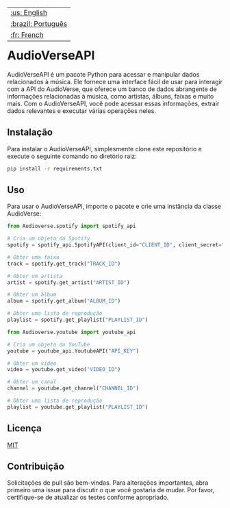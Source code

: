 <table align="right">
 <tr><td><a href="https://github.com/isyuricunha/AudioVerseAPI/blob/main/README.md">:us: English</a></td></tr>
 <tr><td><a href="https://github.com/isyuricunha/AudioVerseAPI/blob/main/readme-pt-br.md">:brazil: Português</a></td></tr>
 <tr><td><a href="https://github.com/isyuricunha/AudioVerseAPI/blob/main/readme-fr.md">:fr: French</a></td></tr>
</table>

# AudioVerseAPI
AudioVerseAPI é um pacote Python para acessar e manipular dados relacionados à música. Ele fornece uma interface fácil de usar para interagir com a API do AudioVerse, que oferece um banco de dados abrangente de informações relacionadas à música, como artistas, álbuns, faixas e muito mais. Com o AudioVerseAPI, você pode acessar essas informações, extrair dados relevantes e executar várias operações neles.


## Instalação
Para instalar o AudioVerseAPI, simplesmente clone este repositório e execute o seguinte comando no diretório raiz:

```bash
pip install -r requirements.txt
```

## Uso
Para usar o AudioVerseAPI, importe o pacote e crie uma instância da classe AudioVerse:

```py
from Audioverse.spotify import spotify_api

# Cria um objeto do Spotify
spotify = spotify_api.SpotifyAPI(client_id="CLIENT_ID", client_secret="CLIENT_SECRET")

# Obter uma faixa
track = spotify.get_track("TRACK_ID")

# Obter um artista
artist = spotify.get_artist("ARTIST_ID")

# Obter um álbum
album = spotify.get_album("ALBUM_ID")

# Obter uma lista de reprodução
playlist = spotify.get_playlist("PLAYLIST_ID")
```

```py
from Audioverse.youtube import youtube_api

# Cria um objeto do YouTube
youtube = youtube_api.YoutubeAPI("API_KEY")

# Obter um vídeo
video = youtube.get_video("VIDEO_ID")

# Obter um canal
channel = youtube.get_channel("CHANNEL_ID")

# Obter uma lista de reprodução
playlist = youtube.get_playlist("PLAYLIST_ID")

```

## Licença
[MIT](https://choosealicense.com/licenses/mit/)

## Contribuição
Solicitações de pull são bem-vindas. Para alterações importantes, abra primeiro uma issue para discutir o que você gostaria de mudar. Por favor, certifique-se de atualizar os testes conforme apropriado.